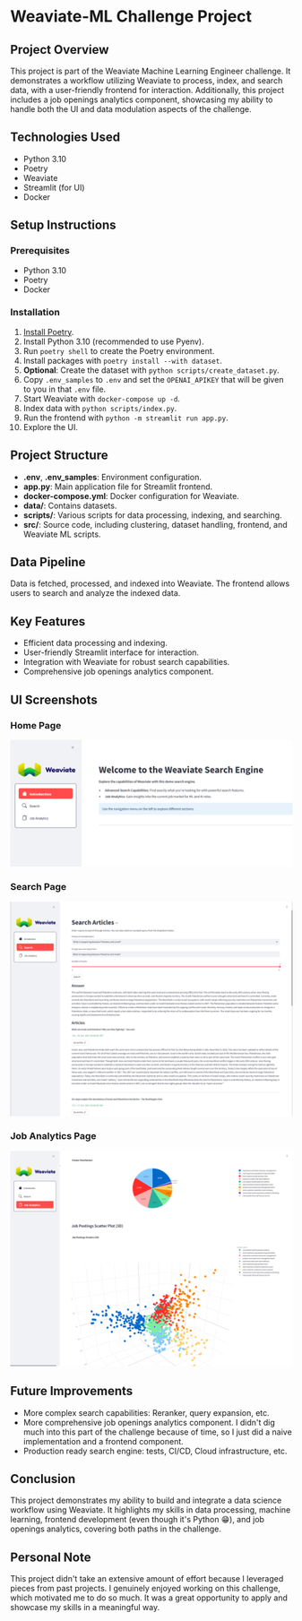 # Weaviate-ML Challenge Project

## Project Overview

This project is part of the Weaviate Machine Learning Engineer challenge. It demonstrates a workflow utilizing Weaviate to process, index, and search data, with a user-friendly frontend for interaction. Additionally, this project includes a job openings analytics component, showcasing my ability to handle both the UI and data modulation aspects of the challenge.

## Technologies Used

- Python 3.10
- Poetry
- Weaviate
- Streamlit (for UI)
- Docker

## Setup Instructions

### Prerequisites

- Python 3.10
- Poetry
- Docker

### Installation

1. [Install Poetry](https://python-poetry.org/docs/#installing-with-pipx).
2. Install Python 3.10 (recommended to use Pyenv).
3. Run `poetry shell` to create the Poetry environment.
4. Install packages with `poetry install --with dataset`.
5. **Optional**: Create the dataset with `python scripts/create_dataset.py`.
6. Copy `.env_samples` to `.env` and set the `OPENAI_APIKEY` that will be given to you in that `.env` file.
7. Start Weaviate with `docker-compose up -d`.
8. Index data with `python scripts/index.py`.
9. Run the frontend with `python -m streamlit run app.py`.
10. Explore the UI.

## Project Structure

- **.env**, **.env_samples**: Environment configuration.
- **app.py**: Main application file for Streamlit frontend.
- **docker-compose.yml**: Docker configuration for Weaviate.
- **data/**: Contains datasets.
- **scripts/**: Various scripts for data processing, indexing, and searching.
- **src/**: Source code, including clustering, dataset handling, frontend, and Weaviate ML scripts.

## Data Pipeline

Data is fetched, processed, and indexed into Weaviate. The frontend allows users to search and analyze the indexed data.

## Key Features

- Efficient data processing and indexing.
- User-friendly Streamlit interface for interaction.
- Integration with Weaviate for robust search capabilities.
- Comprehensive job openings analytics component.

## UI Screenshots

### Home Page

![Home Page](src/frontend/assets/home-ui.png)

### Search Page

![Search Page](src/frontend/assets/search-ui.png)

### Job Analytics Page

![Job Analytics Page](src/frontend/assets/job-analytics-ui.png)

## Future Improvements

- More complex search capabilities: Reranker, query expansion, etc.
- More comprehensive job openings analytics component. I didn't dig much into this part of the challenge because of time, so I just did a naive implementation and a frontend component.
- Production ready search engine: tests, CI/CD, Cloud infrastructure, etc.

## Conclusion

This project demonstrates my ability to build and integrate a data science workflow using Weaviate. It highlights my skills in data processing, machine learning, frontend development (even though it's Python 😁), and job openings analytics, covering both paths in the challenge.

## Personal Note

This project didn't take an extensive amount of effort because I leveraged pieces from past projects. I genuinely enjoyed working on this challenge, which motivated me to do so much. It was a great opportunity to apply and showcase my skills in a meaningful way.
